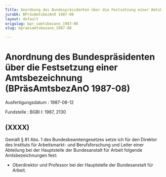 ```yaml
---
Title: Anordnung des Bundespräsidenten über die Festsetzung einer Amtsbezeichnung
jurabk: BPräsAmtsbezAnO 1987-08
layout: default
origslug: bpr_samtsbezano_1987-08
slug: bpraesamtsbezano_1987-08

---
```


# Anordnung des Bundespräsidenten über die Festsetzung einer Amtsbezeichnung (BPräsAmtsbezAnO 1987-08)

Ausfertigungsdatum
:   1987-08-12

Fundstelle
:   BGBl I: 1987, 2130



## (XXXX)

Gemäß § 81 Abs. 1 des Bundesbeamtengesetzes setze ich für den Direktor des Instituts für Arbeitsmarkt- und Berufsforschung und Leiter einer Abteilung bei der Hauptstelle der Bundesanstalt für Arbeit folgende Amtsbezeichnungen fest:

*   Oberdirektor und Professor bei der Hauptstelle der Bundesanstalt für Arbeit.





